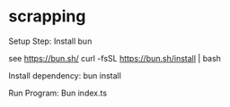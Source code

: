 # scrapping

Setup Step:
Install bun 

see https://bun.sh/
curl -fsSL https://bun.sh/install | bash

Install dependency:
bun install

Run Program:
Bun index.ts
